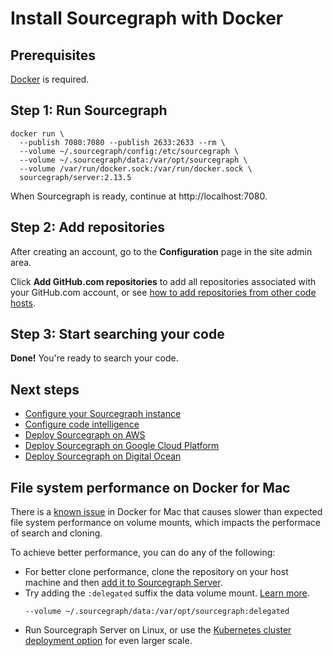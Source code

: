 # Install Sourcegraph with Docker

## Prerequisites

[Docker](https://docs.docker.com/engine/installation/) is required.

## Step 1: Run Sourcegraph

```
docker run \
  --publish 7080:7080 --publish 2633:2633 --rm \
  --volume ~/.sourcegraph/config:/etc/sourcegraph \
  --volume ~/.sourcegraph/data:/var/opt/sourcegraph \
  --volume /var/run/docker.sock:/var/run/docker.sock \
  sourcegraph/server:2.13.5
```

When Sourcegraph is ready, continue at http://localhost:7080.

## Step 2: Add repositories

After creating an account, go to the **Configuration** page in the site admin area.

Click **Add GitHub.com repositories** to add all repositories associated with your GitHub.com account, or see [how to add repositories from other code hosts](../../repo/add.md).

## Step 3: Start searching your code

**Done!** You're ready to search your code.

## Next steps

- [Configure your Sourcegraph instance](../../site_config/index.md)
- [Configure code intelligence](../../../extensions/language_servers/index.md)
- [Deploy Sourcegraph on AWS](../../install/docker/aws.md)
- [Deploy Sourcegraph on Google Cloud Platform](../../install/docker/google_cloud.md)
- [Deploy Sourcegraph on Digital Ocean](../../install/docker/digitalocean.md)

## File system performance on Docker for Mac

There is a [known issue](https://github.com/docker/for-mac/issues/77) in Docker for Mac that causes slower than expected file system performance on volume mounts, which impacts the performace of search and cloning.

To achieve better performance, you can do any of the following:

- For better clone performance, clone the repository on your host machine and then [add it to Sourcegraph Server](../../repo/add.md#add-repositories-already-cloned-to-disk).
- Try adding the `:delegated` suffix the data volume mount. [Learn more](https://github.com/docker/for-mac/issues/1592).
  ```
  --volume ~/.sourcegraph/data:/var/opt/sourcegraph:delegated
  ```
- Run Sourcegraph Server on Linux, or use the [Kubernetes cluster deployment option](https://github.com/sourcegraph/deploy-sourcegraph) for even larger scale.
